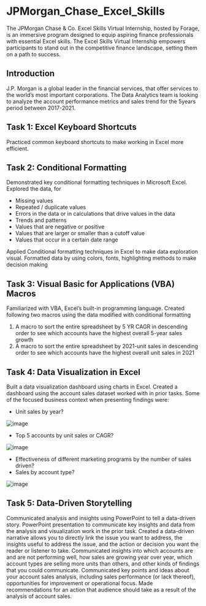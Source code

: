 # JPMorgan_Chase_Excel_Skills
The JPMorgan Chase & Co. Excel Skills Virtual Internship, hosted by Forage, is an immersive program designed to equip aspiring finance professionals with essential Excel skills. The Excel Skills Virtual Internship empowers participants to stand out in the competitive finance landscape, setting them on a path to success. 

## Introduction
J.P. Morgan is a global leader in the financial services, that offer services to the world’s most important corporations. The Data Analytics team is looking to analyze the account performance metrics and sales trend for the 5years period between 2017-2021.

## Task 1: Excel Keyboard Shortcuts
Practiced common keyboard shortcuts to make working in Excel more efficient.

## Task 2: Conditional Formatting	
Demonstrated key conditional formatting techniques in Microsoft Excel.
 Explored the data, for
+	Missing values
+	Repeated / duplicate values
+	Errors in the data or in calculations that drive values in the data
+	Trends and patterns
+	Values that are negative or positive
+	Values that are larger or smaller than a cutoff value
+	Values that occur in a certain date range

Applied Conditional formatting techniques in Excel to make data exploration visual. Formatted data by using colors, fonts, highlighting methods to make decision making 

## Task 3: Visual Basic for Applications (VBA) Macros
Familiarized with VBA, Excel’s built-in programming language.
Created following two macros using the data modified with conditional formatting 
1.	A macro to sort the entire spreadsheet by 5 YR CAGR in descending order to see which accounts have the highest overall 5-year sales growth
2.	A macro to sort the entire spreadsheet by 2021-unit sales in descending order to see which accounts have the highest overall unit sales in 2021

## Task 4: Data Visualization in Excel
Built a data visualization dashboard using charts in Excel.
Created a dashboard using the account sales dataset worked with in prior tasks.
Some of the focused business context when presenting findings were:
+	Unit sales by year?

![image](https://github.com/vkquests/JPMorgan_Chase_Excel_Skills/assets/126692346/9801f064-531f-47c9-98cb-825cfbb85adc)
+	Top 5 accounts by unit sales or CAGR?

![image](https://github.com/vkquests/JPMorgan_Chase_Excel_Skills/assets/126692346/1b400776-7d11-4020-a8f4-76e8a9b7a0d9)

+	Effectiveness of different marketing programs by the number of sales driven?
+	Sales by account type?
  
![image](https://github.com/vkquests/JPMorgan_Chase_Excel_Skills/assets/126692346/f241dd48-d260-4387-9c1d-5a90af4000d3)




## Task 5: Data-Driven Storytelling
Communicated analysis and insights using PowerPoint to tell a data-driven story.
PowerPoint presentation to communicate key insights and data from the analysis and visualization work in the prior task. 
Created a data-driven narrative allows you to directly link the issue you want to address, the insights useful to address the issue, and the action or decision you want the reader or listener to take. 
Communicated insights into which accounts are and are not performing well, how sales are growing year over year, which account types are selling more units than others, and other kinds of findings that you could communicate.
Communicated key points and ideas about your account sales analysis, including sales performance (or lack thereof), opportunities for improvement or operational focus.
Made recommendations for an action that audience should take as a result of the analysis of account sales.


